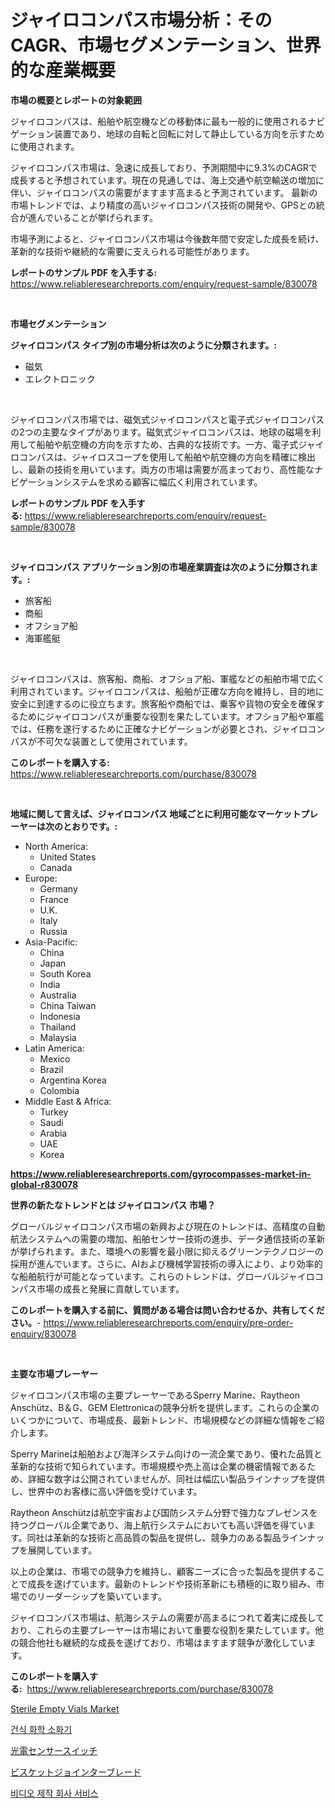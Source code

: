 <p><h1>ジャイロコンパス市場分析：そのCAGR、市場セグメンテーション、世界的な産業概要</h1></p><p><strong>市場の概要とレポートの対象範囲</strong></p>
<p><p>ジャイロコンパスは、船舶や航空機などの移動体に最も一般的に使用されるナビゲーション装置であり、地球の自転と回転に対して静止している方向を示すために使用されます。 </p><p>ジャイロコンパス市場は、急速に成長しており、予測期間中に9.3%のCAGRで成長すると予想されています。現在の見通しでは、海上交通や航空輸送の増加に伴い、ジャイロコンパスの需要がますます高まると予測されています。 最新の市場トレンドでは、より精度の高いジャイロコンパス技術の開発や、GPSとの統合が進んでいることが挙げられます。</p><p>市場予測によると、ジャイロコンパス市場は今後数年間で安定した成長を続け、革新的な技術や継続的な需要に支えられる可能性があります。</p></p>
<p><strong>レポートのサンプル PDF を入手する:</strong> <a href="https://www.reliableresearchreports.com/enquiry/request-sample/830078">https://www.reliableresearchreports.com/enquiry/request-sample/830078</a></p>
<p>&nbsp;</p>
<p><strong>市場セグメンテーション</strong></p>
<p><strong>ジャイロコンパス タイプ別の市場分析は次のように分類されます。:</strong></p>
<p><ul><li>磁気</li><li>エレクトロニック</li></ul></p>
<p>&nbsp;</p>
<p><p>ジャイロコンパス市場では、磁気式ジャイロコンパスと電子式ジャイロコンパスの2つの主要なタイプがあります。磁気式ジャイロコンパスは、地球の磁場を利用して船舶や航空機の方向を示すため、古典的な技術です。一方、電子式ジャイロコンパスは、ジャイロスコープを使用して船舶や航空機の方向を精確に検出し、最新の技術を用いています。両方の市場は需要が高まっており、高性能なナビゲーションシステムを求める顧客に幅広く利用されています。</p></p>
<p><strong>レポートのサンプル PDF を入手する:</strong>&nbsp;<a href="https://www.reliableresearchreports.com/enquiry/request-sample/830078">https://www.reliableresearchreports.com/enquiry/request-sample/830078</a></p>
<p>&nbsp;</p>
<p><strong> ジャイロコンパス アプリケーション別の市場産業調査は次のように分類されます。:</strong></p>
<p><ul><li>旅客船</li><li>商船</li><li>オフショア船</li><li>海軍艦艇</li></ul></p>
<p>&nbsp;</p>
<p><p>ジャイロコンパスは、旅客船、商船、オフショア船、軍艦などの船舶市場で広く利用されています。ジャイロコンパスは、船舶が正確な方向を維持し、目的地に安全に到達するのに役立ちます。旅客船や商船では、乗客や貨物の安全を確保するためにジャイロコンパスが重要な役割を果たしています。オフショア船や軍艦では、任務を遂行するために正確なナビゲーションが必要とされ、ジャイロコンパスが不可欠な装置として使用されています。</p></p>
<p><strong>このレポートを購入する:</strong>&nbsp; <a href="https://www.reliableresearchreports.com/purchase/830078">https://www.reliableresearchreports.com/purchase/830078</a></p>
<p>&nbsp;</p>
<p><strong>地域に関して言えば、ジャイロコンパス 地域ごとに利用可能なマーケットプレーヤーは次のとおりです。:</strong></p>
<p><ul>
    <li>
        North America:
        <ul>
            <li>United States</li>
            <li>Canada</li>
        </ul>
    </li>
    <li>
        Europe:
        <ul>
            <li>Germany</li>
            <li>France</li>
            <li>U.K.</li>
            <li>Italy</li>
            <li>Russia</li>
        </ul>
    </li>
    <li>
        Asia-Pacific:
        <ul>
            <li>China</li>
            <li>Japan</li>
            <li>South Korea</li>
            <li>India</li>
            <li>Australia</li>
            <li>China Taiwan</li>
            <li>Indonesia</li>
            <li>Thailand</li>
            <li>Malaysia</li>
        </ul>
    </li>
    <li>
        Latin America:
        <ul>
            <li>Mexico</li>
            <li>Brazil</li>
            <li>Argentina Korea</li>
            <li>Colombia</li>
        </ul>
    </li>
    <li>
        Middle East & Africa:
        <ul>
            <li>Turkey</li>
            <li>Saudi</li>
            <li>Arabia</li>
            <li>UAE</li>
            <li>Korea</li>
        </ul>
    </li>
    </ul></p>
<p><strong><a href="https://www.reliableresearchreports.com/gyrocompasses-market-in-global-r830078">https://www.reliableresearchreports.com/gyrocompasses-market-in-global-r830078</a></strong>&nbsp;</p>
<p><strong>世界の新たなトレンドとは ジャイロコンパス 市場？</strong></p>
<p><p>グローバルジャイロコンパス市場の新興および現在のトレンドは、高精度の自動航法システムへの需要の増加、船舶センサー技術の進歩、データ通信技術の革新が挙げられます。また、環境への影響を最小限に抑えるグリーンテクノロジーの採用が進んでいます。さらに、AIおよび機械学習技術の導入により、より効率的な船舶航行が可能となっています。これらのトレンドは、グローバルジャイロコンパス市場の成長と発展に貢献しています。</p></p>
<p><strong>このレポートを購入する前に、質問がある場合は問い合わせるか、共有してください。</strong>- <a href="https://www.reliableresearchreports.com/enquiry/pre-order-enquiry/830078">https://www.reliableresearchreports.com/enquiry/pre-order-enquiry/830078</a></p>
<p>&nbsp;</p>
<p><strong>主要な市場プレーヤー</strong></p>
<p><p>ジャイロコンパス市場の主要プレーヤーであるSperry Marine、Raytheon Anschütz、B＆G、GEM Elettronicaの競争分析を提供します。これらの企業のいくつかについて、市場成長、最新トレンド、市場規模などの詳細な情報をご紹介します。</p><p>Sperry Marineは船舶および海洋システム向けの一流企業であり、優れた品質と革新的な技術で知られています。市場規模や売上高は企業の機密情報であるため、詳細な数字は公開されていませんが、同社は幅広い製品ラインナップを提供し、世界中のお客様に高い評価を受けています。</p><p>Raytheon Anschützは航空宇宙および国防システム分野で強力なプレゼンスを持つグローバル企業であり、海上航行システムにおいても高い評価を得ています。同社は革新的な技術と高品質の製品を提供し、競争力のある製品ラインナップを展開しています。</p><p>以上の企業は、市場での競争力を維持し、顧客ニーズに合った製品を提供することで成長を遂げています。最新のトレンドや技術革新にも積極的に取り組み、市場でのリーダーシップを築いています。</p><p>ジャイロコンパス市場は、航海システムの需要が高まるにつれて着実に成長しており、これらの主要プレーヤーは市場において重要な役割を果たしています。他の競合他社も継続的な成長を遂げており、市場はますます競争が激化しています。</p></p>
<p><strong>このレポートを購入する:</strong>&nbsp;&nbsp;<a href="https://www.reliableresearchreports.com/purchase/830078">https://www.reliableresearchreports.com/purchase/830078</a></p>
<p><p><a href="https://github.com/jsmusil/Market-Research-Report-List-2/blob/main/sterile-empty-vials-market.md">Sterile Empty Vials Market</a></p><p><a href="https://medium.com/@earnesteidenreichja/%EA%B1%B4%EC%A1%B0-%ED%99%94%ED%95%99-%EC%86%8C%ED%99%94%EA%B8%B0-%EC%8B%9C%EC%9E%A5-%EA%B2%BD%EC%9F%81-%EB%B6%84%EC%84%9D-%EC%8B%9C%EC%9E%A5-%EB%8F%99%ED%96%A5-%EB%B0%8F-2031%EB%85%84%EA%B9%8C%EC%A7%80%EC%9D%98-%EC%98%88%EC%B8%A1-4952e9abc27c">건식 화학 소화기</a></p><p><a href="https://medium.com/@mad.jake/%E3%83%95%E3%82%A9%E3%83%88%E9%9B%BB%E6%B0%97%E3%82%BB%E3%83%B3%E3%82%B5%E3%83%BC%E3%82%B9%E3%82%A4%E3%83%83%E3%83%81%E5%B8%82%E5%A0%B4-%E5%B8%82%E5%A0%B4%E3%82%B7%E3%82%A7%E3%82%A2-%E5%B8%82%E5%A0%B4%E5%8B%95%E5%90%91-%E3%81%8A%E3%82%88%E3%81%B3%E5%B0%86%E6%9D%A5%E3%81%AE%E6%88%90%E9%95%B7%E3%82%92%E6%8E%A2%E3%82%8B-398547809ef4">光電センサースイッチ</a></p><p><a href="https://medium.com/@jordymiller39/%E3%83%93%E3%82%B9%E3%82%B1%E3%83%83%E3%83%88%E3%82%B8%E3%83%A7%E3%82%A4%E3%83%8A%E3%83%BC%E3%83%96%E3%83%AC%E3%83%BC%E3%83%89%E5%B8%82%E5%A0%B4-%E7%AB%B6%E4%BA%89%E5%88%86%E6%9E%90-%E5%B8%82%E5%A0%B4%E3%83%88%E3%83%AC%E3%83%B3%E3%83%89-2031%E5%B9%B4%E3%81%BE%E3%81%A7%E3%81%AE%E4%BA%88%E6%B8%AC-aea428e3865f">ビスケットジョインターブレード</a></p><p><a href="https://github.com/iansanftyord09878/Market-Research-Report-List-1/blob/main/785442822017.md">비디오 제작 회사 서비스</a></p></p>
